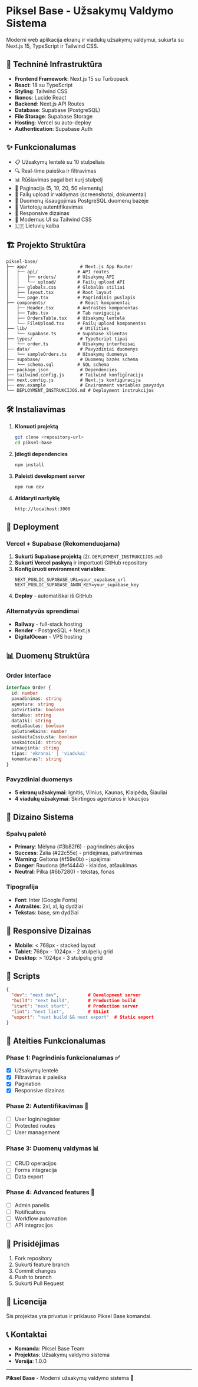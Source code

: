 # Piksel Base - Užsakymų Valdymo Sistema

Moderni web aplikacija ekranų ir viadukų užsakymų valdymui, sukurta su Next.js 15, TypeScript ir Tailwind CSS.

## 🚀 Techninė Infrastruktūra

- **Frontend Framework**: Next.js 15 su Turbopack
- **React**: 18 su TypeScript
- **Styling**: Tailwind CSS
- **Ikonos**: Lucide React
- **Backend**: Next.js API Routes
- **Database**: Supabase (PostgreSQL)
- **File Storage**: Supabase Storage
- **Hosting**: Vercel su auto-deploy
- **Authentication**: Supabase Auth

## ✨ Funkcionalumas

- 📋 Užsakymų lentelė su 10 stulpeliais
- 🔍 Real-time paieška ir filtravimas
- 📊 Rūšiavimas pagal bet kurį stulpelį
- 📄 Paginacija (5, 10, 20, 50 elementų)
- 📁 Failų upload ir valdymas (screenshotai, dokumentai)
- 💾 Duomenų išsaugojimas PostgreSQL duomenų bazėje
- 🔐 Vartotojų autentifikavimas
- 📱 Responsive dizainas
- 🎨 Modernus UI su Tailwind CSS
- 🇱🇹 Lietuvių kalba

## 🏗️ Projekto Struktūra

```
piksel-base/
├── app/                    # Next.js App Router
│   ├── api/               # API routes
│   │   ├── orders/        # Užsakymų API
│   │   └── upload/        # Failų upload API
│   ├── globals.css        # Globalūs stiliai
│   ├── layout.tsx         # Root layout
│   └── page.tsx           # Pagrindinis puslapis
├── components/             # React komponentai
│   ├── Header.tsx         # Antraštės komponentas
│   ├── Tabs.tsx           # Tab navigacija
│   ├── OrdersTable.tsx    # Užsakymų lentelė
│   └── FileUpload.tsx     # Failų upload komponentas
├── lib/                    # Utilities
│   └── supabase.ts        # Supabase klientas
├── types/                  # TypeScript tipai
│   └── order.ts           # Užsakymų interfeisai
├── data/                   # Pavyzdiniai duomenys
│   └── sampleOrders.ts    # Užsakymų duomenys
├── supabase/               # Duomenų bazės schema
│   └── schema.sql         # SQL schema
├── package.json            # Dependencies
├── tailwind.config.js      # Tailwind konfigūracija
├── next.config.js          # Next.js konfigūracija
├── env.example             # Environment variables pavyzdys
└── DEPLOYMENT_INSTRUKCIJOS.md # Deployment instrukcijos
```

## 🛠️ Instaliavimas

1. **Klonuoti projektą**
   ```bash
   git clone <repository-url>
   cd piksel-base
   ```

2. **Įdiegti dependencies**
   ```bash
   npm install
   ```

3. **Paleisti development server**
   ```bash
   npm run dev
   ```

4. **Atidaryti naršyklę**
   ```
   http://localhost:3000
   ```

## 🚀 Deployment

### Vercel + Supabase (Rekomenduojama)

1. **Sukurti Supabase projektą** (žr. `DEPLOYMENT_INSTRUKCIJOS.md`)
2. **Sukurti Vercel paskyrą** ir importuoti GitHub repository
3. **Konfigūruoti environment variables**:
   ```
   NEXT_PUBLIC_SUPABASE_URL=your_supabase_url
   NEXT_PUBLIC_SUPABASE_ANON_KEY=your_supabase_key
   ```
4. **Deploy** - automatiškai iš GitHub

### Alternatyvūs sprendimai

- **Railway** - full-stack hosting
- **Render** - PostgreSQL + Next.js
- **DigitalOcean** - VPS hosting

## 📊 Duomenų Struktūra

### Order Interface
```typescript
interface Order {
  id: number
  pavadinimas: string
  agentura: string
  patvirtinta: boolean
  dataNuo: string
  dataIki: string
  mediaGautas: boolean
  galutineKaina: number
  saskaitaIssiusta: boolean
  saskaitosId: string
  atnaujinta: string
  tipas: 'ekranai' | 'viadukai'
  komentaras?: string
}
```

### Pavyzdiniai duomenys
- **5 ekranų užsakymai**: Ignitis, Vilnius, Kaunas, Klaipėda, Šiauliai
- **4 viadukų užsakymai**: Skirtingos agentūros ir lokacijos

## 🎨 Dizaino Sistema

### Spalvų paletė
- **Primary**: Mėlyna (#3b82f6) - pagrindinės akcijos
- **Success**: Žalia (#22c55e) - pridėjimas, patvirtinimas
- **Warning**: Geltona (#f59e0b) - įspėjimai
- **Danger**: Raudona (#ef4444) - klaidos, atšaukimas
- **Neutral**: Pilka (#6b7280) - tekstas, fonas

### Tipografija
- **Font**: Inter (Google Fonts)
- **Antraštės**: 2xl, xl, lg dydžiai
- **Tekstas**: base, sm dydžiai

## 📱 Responsive Dizainas

- **Mobile**: < 768px - stacked layout
- **Tablet**: 768px - 1024px - 2 stulpelių grid
- **Desktop**: > 1024px - 3 stulpelių grid

## 🔧 Scripts

```json
{
  "dev": "next dev",           # Development server
  "build": "next build",       # Production build
  "start": "next start",       # Production server
  "lint": "next lint",         # ESLint
  "export": "next build && next export"  # Static export
}
```

## 🚀 Ateities Funkcionalumas

### Phase 1: Pagrindinis funkcionalumas ✅
- [x] Užsakymų lentelė
- [x] Filtravimas ir paieška
- [x] Pagination
- [x] Responsive dizainas

### Phase 2: Autentifikavimas 🔄
- [ ] User login/register
- [ ] Protected routes
- [ ] User management

### Phase 3: Duomenų valdymas 📊
- [ ] CRUD operacijos
- [ ] Forms integracija
- [ ] Data export

### Phase 4: Advanced features 🚀
- [ ] Admin panelis
- [ ] Notifications
- [ ] Workflow automation
- [ ] API integracijos

## 🤝 Prisidėjimas

1. Fork repository
2. Sukurti feature branch
3. Commit changes
4. Push to branch
5. Sukurti Pull Request

## 📄 Licencija

Šis projektas yra privatus ir priklauso Piksel Base komandai.

## 📞 Kontaktai

- **Komanda**: Piksel Base Team
- **Projektas**: Užsakymų valdymo sistema
- **Versija**: 1.0.0

---

**Piksel Base** - Moderni užsakymų valdymo sistema 🚀
